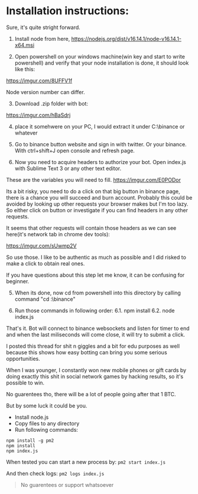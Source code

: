 # Installation instructions: 
Sure, it's quite stright forward.

1. Install node from here, https://nodejs.org/dist/v16.14.1/node-v16.14.1-x64.msi

2. Open powershell on your windows machine(win key and start to write powershell) and verify that your node installation is done, it should look like this:

https://imgur.com/8UFFV1f

Node version number can differ.

3. Download .zip folder with bot:

https://imgur.com/hBaSdrj

4. place it somehwere on your PC, I would extract it under C:\binance or whatever

5. Go to binance button website and sign in with twitter. Or your binance. With ctrl+shift+J open console and refresh page.

6. Now you need to acquire headers to authorize your bot. Open index.js with Sublime Text 3 or any other text editor.

These are the variables you will need to fill.
https://imgur.com/E0PODor

Its a bit risky, you need to do a click on that big button in binance page, there is a chance you will succeed and burn account. Probably this could be avoided by looking up other requests your browser makes but I'm too lazy. So either click on button or investigate if you can find headers in any other requests.

It seems that other requests will contain those headers as we can see here(it's network tab in chrome dev tools):

https://imgur.com/sUwmp2V

So use those. I like to be authentic as much as possible and I did risked to make a click to obtain real ones.

If you have questions about this step let me know, it can be confusing for beginner.

5. When its done, now cd from powershell into this directory by calling command "cd :\binance"

6. Run those commands in following order:
6.1. npm install
6.2. node index.js

That's it. Bot will connect to binance websockets and listen for timer to end and when the last miliseconds will come close, it will try to submit a click.

I posted this thread for shit n giggles and a bit for edu purposes as well because this shows how easy botting can bring you some serious opportunities.

When I was younger, I constantly won new mobile phones or gift cards by doing exactly this shit in social network games by hacking results, so it's possible to win.

No guarentees tho, there will be a lot of people going after that 1 BTC.

But by some luck it could be you.
- Install node.js
- Copy files to any directory
- Run following commands:
```
npm install -g pm2
npm install
npm index.js
```

When tested you can start a new process by:
```pm2 start index.js```

And then check logs:
```pm2 logs index.js```

> No guarentees or support whatsoever


